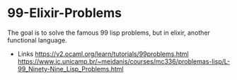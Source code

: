 # 99-Elixir-Problems

The goal is to solve the famous 99 lisp problems, but in elixir, another functional language.

 - Links 
 https://v2.ocaml.org/learn/tutorials/99problems.html
 https://www.ic.unicamp.br/~meidanis/courses/mc336/problemas-lisp/L-99_Ninety-Nine_Lisp_Problems.html